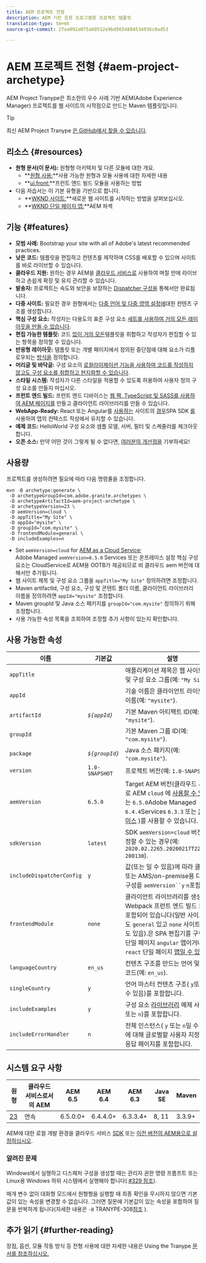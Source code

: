 ```yaml
---
title: AEM 프로젝트 전형
description: AEM 기반 응용 프로그램용 프로젝트 템플릿
translation-type: tm+mt
source-git-commit: 2faa092a075ab0512e9bd5654884534936c0ad53

---
```



# AEM 프로젝트 전형 {#aem-project-archetype}

AEM Project Tranype은 최소한의 우수 사례 기반 AEM(Adobe Experience Manager) 프로젝트를 웹 사이트의 시작점으로 만드는 Maven 템플릿입니다.

>[!TIP]
>
>최신 AEM Project Tranype [은 GitHub에서 찾을 수 있습니다](https://github.com/adobe/aem-project-archetype).

## 리소스 {#resources}

* **원형 문서(이 문서):** 원형형 아키텍처 및 다른 모듈에 대한 개요.
   * **[원형 사용:](using.md)**사용 가능한 원형과 모듈 사용에 대한 자세한 내용
   * **[ui.front:](uifrontend.md)**프런트 엔드 빌드 모듈을 사용하는 방법
* 다음 자습서는 이 기본 유형을 기반으로 합니다.
   * **[WKND 사이트:](https://docs.adobe.com/content/help/en/experience-manager-learn/getting-started-wknd-tutorial-develop/overview.html)**새로운 웹 사이트를 시작하는 방법을 살펴보십시오.
   * **[WKND 단일 페이지 앱:](https://helpx.adobe.com/experience-manager/kt/sites/using/getting-started-spa-wknd-tutorial-develop.html)**AEM 파섹

## 기능 {#features}

* **모범 사례:** Bootstrap your site with all of Adobe&#39;s latest recommended practices.
* **낮은 코드:** 템플릿을 편집하고 컨텐츠를 제작하며 CSS를 배포할 수 있으며 사이트를 바로 라이브할 수 있습니다.
* **클라우드 지원:** 원하는 경우 AEM을 [클라우드 서비스로](https://docs.adobe.com/content/help/en/experience-manager-cloud-service/landing/home.html) 사용하여 며칠 만에 라이브하고 손쉽게 확장 및 유지 관리할 수 있습니다.
* **발송자:** 프로젝트는 속도와 보안을 보장하는 [Dispatcher 구성을](https://docs.adobe.com/content/help/en/experience-manager-dispatcher/using/dispatcher.html) 통해서만 완료됩니다.
* **다중 사이트:** 필요한 경우 원형에서는 [다중 언어 및 다중 영역 설정에](https://docs.adobe.com/content/help/en/experience-manager-65/administering/introduction/msm.html)대한 컨텐츠 구조를 생성합니다.
* **핵심 구성 요소:** 작성자는 다용도의 표준 구성 요소 [세트를 사용하여 거의 모든 레이아웃을 만들 수 있습니다](/help/introduction.md).
* **편집 가능한 템플릿:** 코드 [없이 거의 모든](https://docs.adobe.com/content/help/en/experience-manager-learn/sites/page-authoring/template-editor-feature-video-use.html)템플릿을 취합하고 작성자가 편집할 수 있는 항목을 정의할 수 있습니다.
* **반응형 레이아웃:** 템플릿 또는 개별 페이지에서 정의된 중단점에 대해 요소가 리플로우되는 [방식을](https://docs.adobe.com/content/help/en/experience-manager-65/authoring/siteandpage/responsive-layout.html) 정의합니다.
* **머리글 및 바닥글:** 구성 요소의 [로컬라이제이션 기능을 사용하여 코드를 작성하지 않고도 구성 요소를 취합하고 현지화할 수 있습니다](https://docs.adobe.com/content/help/ko-KR/experience-manager-core-components/using/get-started/localization.html).
* **스타일 시스템:** 작성자가 다른 스타일을 [](https://docs.adobe.com/content/help/en/experience-manager-learn/getting-started-wknd-tutorial-develop/style-system.html) 적용할 수 있도록 허용하여 사용자 정의 구성 요소를 만들지 마십시오.
* **프런트 엔드 빌드:** 프런트 엔드 디바이스는 [웹 팩, TypeScript 및 SASS를 사용하여 AEM 페이지를](uifrontend.md#webpack-dev-server) 만들고 클라이언트 라이브러리를 [](uifrontend.md) 만들 수 있습니다.
* **WebApp-Ready:** React 또는 Angular를 [사용하는](uifrontend-react.md) 사이트의 [경우](uifrontend-angular.md)SPA SDK [를](https://docs.adobe.com/content/help/en/experience-manager-64/developing/headless/spas/spa-architecture.html) 사용하여 앱의 컨텍스트 [](https://docs.adobe.com/content/help/en/experience-manager-learn/sites/spa-editor/spa-editor-framework-feature-video-use.html)작성에서 유지할 수 있습니다.
* **예제 코드:** HelloWorld 구성 요소와 샘플 모델, 서버, 필터 및 스케줄러를 체크아웃합니다.
* **오픈 소스:** 만약 어떤 것이 그렇게 될 수 없다면, [여러분의 개선점을](https://github.com/adobe/aem-core-wcm-components/blob/master/CONTRIBUTING.md) 기부하세요!

## 사용량

프로젝트를 생성하려면 필요에 따라 다음 명령줄을 조정합니다.

```
mvn -B archetype:generate \
 -D archetypeGroupId=com.adobe.granite.archetypes \
 -D archetypeArtifactId=aem-project-archetype \
 -D archetypeVersion=23 \
 -D aemVersion=cloud \
 -D appTitle="My Site" \
 -D appId="mysite" \
 -D groupId="com.mysite" \
 -D frontendModule=general \
 -D includeExamples=n
```

* Set `aemVersion=cloud` for [AEM as a Cloud Service](https://docs.adobe.com/content/help/en/experience-manager-cloud-service/landing/home.html);\
   Adobe Managed `aemVersion=6.5.0` Services [](https://github.com/adobe/aem-project-archetype/tree/master/src/main/archetype/dispatcher.ams)또는 온프레미스 설정
핵심 구성 요소는 CloudService로 AEM용 OOTB가 제공되므로 비 클라우드 aem 버전에 대해서만 추가됩니다.
* 웹 사이트 제목 및 구성 요소 그룹을 `appTitle="My Site"` 정의하려면 조정합니다.
* Maven artifactId, 구성 요소, 구성 및 콘텐트 폴더 이름, 클라이언트 라이브러리 이름을 정의하려면 `appId="mysite"` 조정합니다.
* Maven groupId 및 Java 소스 패키지를 `groupId="com.mysite"` 정의하기 위해 조정합니다.
* 사용 가능한 속성 목록을 조회하여 조정할 추가 사항이 있는지 확인합니다.

## 사용 가능한 속성

| 이름 | 기본값 | 설명 |
--------------------------|----------------|--------------------
| `appTitle` |  | 애플리케이션 제목은 웹 사이트 제목 및 구성 요소 그룹(예: `"My Site"`). |
| `appId` |  | 기술 이름은 클라이언트 라이브러리 이름(예: `"mysite"`). |
| `artifactId` | *`${appId}`* | 기본 Maven 아티팩트 ID(예: `"mysite"`). |
| `groupId` |  | 기본 Maven 그룹 ID(예: `"com.mysite"`). |
| `package` | *`${groupId}`* | Java 소스 패키지(예: `"com.mysite"`). |
| `version` | `1.0-SNAPSHOT` | 프로젝트 버전(예: `1.0-SNAPSHOT`). |
| `aemVersion` | `6.5.0` | Target AEM 버전(클라우드 서비스로 AEM `cloud` 에 [사용할 수 있음](https://docs.adobe.com/content/help/en/experience-manager-cloud-service/landing/home.html);또는 `6.5.0`Adobe Managed `6.4.4`Services `6.3.3` 또는 [온프레미스](https://github.com/adobe/aem-project-archetype/tree/master/src/main/archetype/dispatcher.ams) )를 사용할 수 있습니다. |
| `sdkVersion` | `latest` | SDK `aemVersion=cloud` 버전을 [](https://docs.adobe.com/content/help/en/experience-manager-cloud-service/implementing/developing/aem-as-a-cloud-service-sdk.html) 지정할 수 있는 경우(예: `2020.02.2265.20200217T222518Z-200130`). |
| `includeDispatcherConfig` | `y` | 값(또는 일 수 있음)에 따라 클라우드 또는 AMS/on-premise용 디스패처 구성을 `aemVersion``y` `n`포함합니다. |
| `frontendModule` | `none` | 클라이언트 라이브러리를 생성하는 Webpack 프런트 엔드 빌드 모듈이 포함되어 있습니다(일반 사이트일 수도 `general` 있고 `none` 사이트용일 수도 있음).은 SPA 편집기를 구현하는 단일 페이지 `angular` 앱이거나 `react` 단일 페이지 [앱일 수 있습니다](https://docs.adobe.com/content/help/en/experience-manager-65/developing/headless/spas/spa-overview.html). |
| `languageCountry` | `en_us` | 컨텐츠 구조를 만드는 언어 및 국가 코드(예: `en_us`). |
| `singleCountry` | `y` | 언어 마스터 컨텐츠 구조( `y`또는 `n`일 수 있음)를 포함합니다. |
| `includeExamples` | `y` | 구성 요소 [라이브러리](https://www.aemcomponents.dev/) 예제 사이트( `y`또는 `n`)를 포함합니다. |
| `includeErrorHandler` | `n` | 전체 인스턴스( `y` 또는 `n`일 수 있음)에 대해 글로벌할 사용자 지정 404 응답 페이지를 포함합니다. |

## 시스템 요구 사항

| 원형 | 클라우드 서비스로서의 AEM | AEM 6.5 | AEM 6.4 | AEM 6.3 | Java SE | Maven |
---------|---------|---------|---------|---------|---------|---------
| [23](https://github.com/adobe/aem-project-archetype/releases/tag/aem-project-archetype-23) | 연속 | 6.5.0.0+ | 6.4.4.0+ | 6.3.3.4+ | 8, 11 | 3.3.9+ |

AEM에 대한 로컬 개발 환경을 클라우드 서비스 [SDK](https://docs.adobe.com/content/help/en/experience-manager-learn/cloud-service/local-development-environment-set-up/overview.html) 또는 [이전 버전의 AEM용으로 설정하십시오](https://docs.adobe.com/content/help/en/experience-manager-learn/foundation/development/set-up-a-local-aem-development-environment.html).

### 알려진 문제

Windows에서 실행하고 디스패처 구성을 생성할 때는 관리자 권한 명령 프롬프트 또는 Linux용 Windows 하위 시스템에서 실행해야 합니다( [#329 참조](https://github.com/adobe/aem-project-archetype/issues/329)).

매개 변수 없이 대화형 모드에서 원형형을 실행할 때 최종 확인을 무시하지 않으면 기본값이 있는 속성을 변경할 수 없습니다. 그러면 질문에 기본값이 있는 속성을 포함하여 질문을 반복하게 됩니다(자세한 내용은 `-B` TRANYPE-308[참조](https://issues.apache.org/jira/browse/ARCHETYPE-308) ).

## 추가 읽기 {#further-reading}

장점, 옵션, 모듈 작동 방식 등 전형 사용에 대한 자세한 내용은 Using the Tranype [문서를 참조하십시오.](using.md)